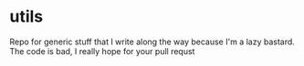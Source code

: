 # utils

Repo for generic stuff that I write along the way because I'm a lazy bastard. The code is bad, I really hope for your pull requst
